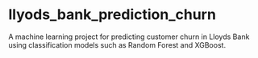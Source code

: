 # llyods_bank_prediction_churn
A machine learning project for predicting customer churn in Lloyds Bank using classification models such as Random Forest and XGBoost.
